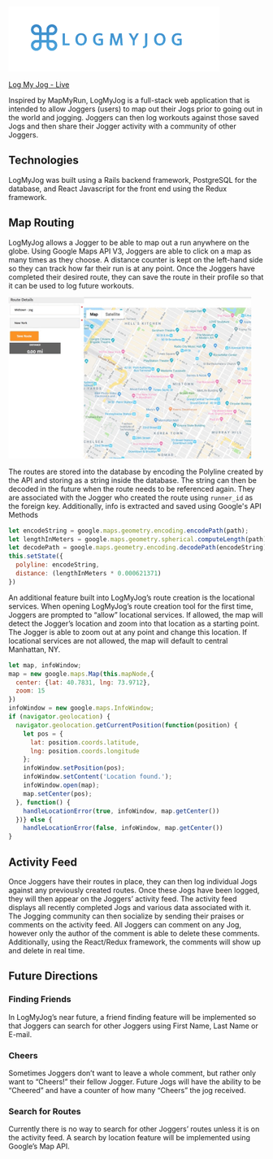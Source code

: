  ![alt text](/app/assets/images/logmyjog.png "LogMyJog")

[Log My Jog - Live](https://logmyjog.herokuapp.com/ "LogMyJog")

Inspired by MapMyRun, LogMyJog is a full-stack web application that is intended to allow Joggers (users) to map out their Jogs prior to going out in the world and jogging. Joggers can then log workouts against those saved Jogs and then share their Jogger activity with a community of other Joggers.

## Technologies

LogMyJog was built using a Rails backend framework, PostgreSQL for the database, and React Javascript for the front end using the Redux framework.

## Map Routing

LogMyJog allows a Jogger to be able to map out a run anywhere on the globe. Using Google Maps API V3, Joggers are able to click on a map as many times as they choose. A distance counter is kept on the left-hand side so they can track how far their run is at any point. Once the Joggers have completed their desired route, they can save the route in their profile so that it can be used to log future workouts.

 ![alt text](/app/assets/images/mappingroute.gif)

The routes are stored into the database by encoding the Polyline created by the API and storing as a string inside the database. The string can then be decoded in the future when the route needs to be referenced again. They are associated with the Jogger who created the route using `runner_id` as the foreign key. Additionally, info is extracted and saved using Google's API Methods

```javascript
let encodeString = google.maps.geometry.encoding.encodePath(path);
let lengthInMeters = google.maps.geometry.spherical.computeLength(path);
let decodePath = google.maps.geometry.encoding.decodePath(encodeString)
this.setState({
  polyline: encodeString,
  distance: (lengthInMeters * 0.000621371)
})

```

An additional feature built into LogMyJog’s route creation is the locational services. When opening LogMyJog’s route creation tool for the first time, Joggers are prompted to “allow” locational services. If allowed, the map will detect the Jogger’s location and zoom into that location as a starting point. The Jogger is able to zoom out at any point and change this location. If locational services are not allowed, the map will default to central Manhattan, NY.

```javascript
let map, infoWindow;
map = new google.maps.Map(this.mapNode,{
  center: {lat: 40.7831, lng: 73.9712},
  zoom: 15
})
infoWindow = new google.maps.InfoWindow;
if (navigator.geolocation) {
  navigator.geolocation.getCurrentPosition(function(position) {
    let pos = {
      lat: position.coords.latitude,
      lng: position.coords.longitude
    };
    infoWindow.setPosition(pos);
    infoWindow.setContent('Location found.');
    infoWindow.open(map);
    map.setCenter(pos);
  }, function() {
    handleLocationError(true, infoWindow, map.getCenter())
  })} else {
    handleLocationError(false, infoWindow, map.getCenter())
}
```

## Activity Feed

Once Joggers have their routes in place, they can then log individual Jogs against any previously created routes. Once these Jogs have been logged, they will then appear on the Joggers’ activity feed. The activity feed displays all recently completed Jogs and various data associated with it. The Jogging community can then socialize by sending their praises or comments on the activity feed. All Joggers can comment on any Jog, however only the author of the comment is able to delete these comments. Additionally, using the React/Redux framework, the comments will show up and delete in real time.

## Future Directions

### Finding Friends
In LogMyJog’s near future, a friend finding feature will be implemented so that Joggers can search for other Joggers using First Name, Last Name or E-mail.

### Cheers

Sometimes Joggers don’t want to leave a whole comment, but rather only want to “Cheers!” their fellow Jogger. Future Jogs will have the ability to be “Cheered” and have a counter of how many “Cheers” the jog received.

### Search for Routes

Currently there is no way to search for other Joggers’ routes unless it is on the activity feed. A search by location feature will be implemented using Google’s Map API.
